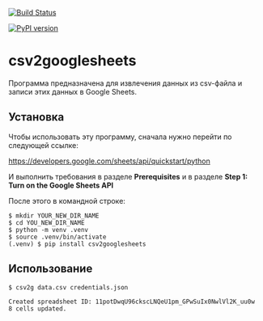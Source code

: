 [![Build Status](https://travis-ci.org/AlexSkrn/csv2googlesheets.svg?branch=master)](https://travis-ci.org/AlexSkrn/csv2googlesheets)

[![PyPI version](https://badge.fury.io/py/csv2googlesheets.svg)](https://badge.fury.io/py/csv2googlesheets)


# csv2googlesheets

Программа предназначена для извлечения данных из csv-файла и записи этих данных в Google Sheets.

## Установка

Чтобы использовать эту программу, сначала нужно перейти по следующей ссылке:

https://developers.google.com/sheets/api/quickstart/python

И выполнить требования в разделе **Prerequisites** и в разделе **Step 1: Turn on the Google Sheets API**

После этого в командной строке:

```
$ mkdir YOUR_NEW_DIR_NAME
$ cd YOU_NEW_DIR_NAME
$ python -m venv .venv
$ source .venv/bin/activate
(.venv) $ pip install csv2googlesheets
```

## Использование
```
$ csv2g data.csv credentials.json

Created spreadsheet ID: 11potDwqU96ckscLNQeU1pm_GPwSuIx0NwlVl2K_uu0w
8 cells updated.
```
